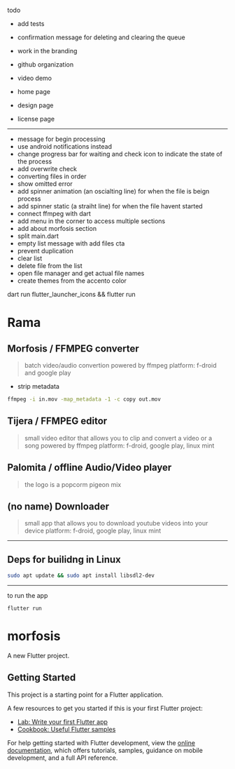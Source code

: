 todo

- add tests
- confirmation message for deleting and clearing the queue

- work in the branding
- github organization
- video demo

- home page
- design page
- license page

-----------------------------------------------------------

- message for begin processing
- use android notifications instead
- change progress bar for waiting and check icon to indicate the state of the process
- add overwrite check
- converting files in order
- show omitted error
- add spinner animation (an oscialting line) for when the file is beign process
- add spinner static (a straiht line) for when the file havent started
- connect ffmpeg with dart
- add menu in the corner to access multiple sections
- add about morfosis section
- split main.dart
- empty list message with add files cta
- prevent duplication
- clear list
- delete file from the list
- open file manager and get actual file names
- create themes from the accento color




dart run flutter_launcher_icons && flutter run








# Rama

## Morfosis / FFMPEG converter
> batch video/audio convertion powered by ffmpeg
platform: f-droid and google play

- strip metadata

```sh
ffmpeg -i in.mov -map_metadata -1 -c copy out.mov
```

## Tijera / FFMPEG editor
> small video editor that allows you to clip and convert a video or a song powered by ffmpeg
platform: f-droid, google play, linux mint

## Palomita / offline Audio/Video player
> the logo is a popcorm pigeon mix

## (no name) Downloader
> small app that allows you to download youtube videos into your device
platform: f-droid, google play, linux mint
------------------------------------------------------------

## Deps for builidng in Linux
```sh
sudo apt update && sudo apt install libsdl2-dev
```

----------------------------------------------------------

to run the app
```
flutter run
```


# morfosis

A new Flutter project.

## Getting Started

This project is a starting point for a Flutter application.

A few resources to get you started if this is your first Flutter project:

- [Lab: Write your first Flutter app](https://docs.flutter.dev/get-started/codelab)
- [Cookbook: Useful Flutter samples](https://docs.flutter.dev/cookbook)

For help getting started with Flutter development, view the
[online documentation](https://docs.flutter.dev/), which offers tutorials,
samples, guidance on mobile development, and a full API reference.
